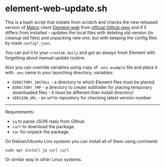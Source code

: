 # element-web-update.sh

This is a bash script that installs from scratch and checks the new released version of [Matrix](http://matrix.org/) client [Element-web](https://element.io/) from [official Github repo](https://github.com/vector-im/element-web) and if it differs from installed - updates the local files with deleting old version (to cleanup old files) and unpacking new one, but with keeping the config files by mask `config*.json`.

You can put it to your `crontab.daily` and got an always fresh Element with forgetting about manual update routine.

Also you can override variables using copy of `.env.example` file and place it with `.env` name in your launching directory, variables:

- `DIRECTORY_INSTALL` - a directory to which Element files must be placed.
- `DIRECTORY_TMP` - a directory to create subfolder for placing temporary downloaded files - it must be different than install directory!
- `VERSION_URL` - an url to repository for checking latest version number.

---

Requirements:

- `jq` to parse JSON reply from Github.
- `curl` to download the package.
- `tar` for unpack the package.

On Debian/Ubuntu Linx systems you can install all of them using command:
```
sudo apt install jq curl curl 
```
Or similar way in other Linux systems.

